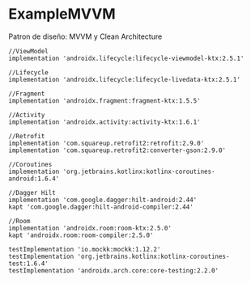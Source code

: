# ExampleMVVM

Patron de diseño: MVVM y Clean Architecture

    //ViewModel
    implementation 'androidx.lifecycle:lifecycle-viewmodel-ktx:2.5.1'

    //Lifecycle
    implementation 'androidx.lifecycle:lifecycle-livedata-ktx:2.5.1'

    //Fragment
    implementation 'androidx.fragment:fragment-ktx:1.5.5'

    //Activity
    implementation 'androidx.activity:activity-ktx:1.6.1'

    //Retrofit
    implementation 'com.squareup.retrofit2:retrofit:2.9.0'
    implementation 'com.squareup.retrofit2:converter-gson:2.9.0'

    //Coroutines
    implementation 'org.jetbrains.kotlinx:kotlinx-coroutines-android:1.6.4'

    //Dagger Hilt
    implementation 'com.google.dagger:hilt-android:2.44'
    kapt 'com.google.dagger:hilt-android-compiler:2.44'

    //Room
    implementation 'androidx.room:room-ktx:2.5.0'
    kapt 'androidx.room:room-compiler:2.5.0'

    testImplementation 'io.mockk:mockk:1.12.2'
    testImplementation 'org.jetbrains.kotlinx:kotlinx-coroutines-test:1.6.4'
    testImplementation 'androidx.arch.core:core-testing:2.2.0'
